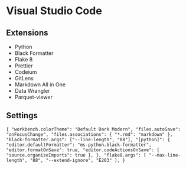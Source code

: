 # Visual Studio Code

## Extensions

- Python
- Black Formatter
- Flake 8
- Prettier
- Codeium
- GitLens
- Markdown All in One
- Data Wrangler
- Parquet-viewer


## Settings

`
{
    "workbench.colorTheme": "Default Dark Modern",
    "files.autoSave": "onFocusChange",
    "files.associations": {
        "*.rmd": "markdown"
    },
    "black-formatter.args": ["--line-length", "88"],
    "[python]": {
        "editor.defaultFormatter": "ms-python.black-formatter",
        "editor.formatOnSave": true,
        "editor.codeActionsOnSave": {
            "source.organizeImports": true
            },
      },
      "flake8.args": [
    "--max-line-length", "88",
    "--extend-ignore", "E203"
   ],
}
`
